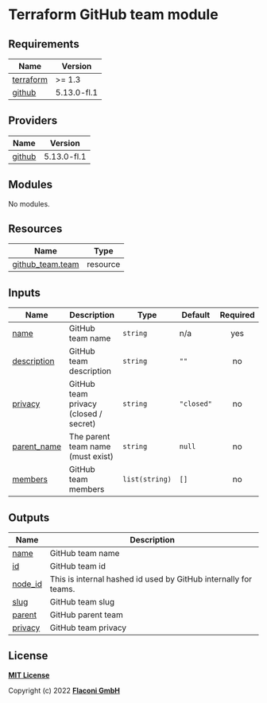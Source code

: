# Terraform GitHub team module


<!-- BEGINNING OF PRE-COMMIT-TERRAFORM DOCS HOOK -->
## Requirements

| Name | Version |
|------|---------|
| <a name="requirement_terraform"></a> [terraform](#requirement\_terraform) | >= 1.3 |
| <a name="requirement_github"></a> [github](#requirement\_github) | 5.13.0-fl.1 |

## Providers

| Name | Version |
|------|---------|
| <a name="provider_github"></a> [github](#provider\_github) | 5.13.0-fl.1 |

## Modules

No modules.

## Resources

| Name | Type |
|------|------|
| [github_team.team](https://registry.terraform.io/providers/flaconi/github/5.13.0-fl.1/docs/resources/team) | resource |

## Inputs

| Name | Description | Type | Default | Required |
|------|-------------|------|---------|:--------:|
| <a name="input_name"></a> [name](#input\_name) | GitHub team name | `string` | n/a | yes |
| <a name="input_description"></a> [description](#input\_description) | GitHub team description | `string` | `""` | no |
| <a name="input_privacy"></a> [privacy](#input\_privacy) | GitHub team privacy (closed / secret) | `string` | `"closed"` | no |
| <a name="input_parent_name"></a> [parent\_name](#input\_parent\_name) | The parent team name (must exist) | `string` | `null` | no |
| <a name="input_members"></a> [members](#input\_members) | GitHub team members | `list(string)` | `[]` | no |

## Outputs

| Name | Description |
|------|-------------|
| <a name="output_name"></a> [name](#output\_name) | GitHub team name |
| <a name="output_id"></a> [id](#output\_id) | GitHub team id |
| <a name="output_node_id"></a> [node\_id](#output\_node\_id) | This is internal hashed id used by GitHub internally for teams. |
| <a name="output_slug"></a> [slug](#output\_slug) | GitHub team slug |
| <a name="output_parent"></a> [parent](#output\_parent) | GitHub parent team |
| <a name="output_privacy"></a> [privacy](#output\_privacy) | GitHub team privacy |

<!-- END OF PRE-COMMIT-TERRAFORM DOCS HOOK -->


## License

**[MIT License](../../LICENSE)**

Copyright (c) 2022 **[Flaconi GmbH](https://github.com/flaconi)**
